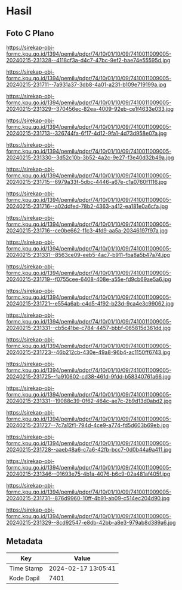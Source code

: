 # Hasil

## Foto C Plano

https://sirekap-obj-formc.kpu.go.id/1394/pemilu/pdpr/74/10/01/10/09/7410011009005-20240215-231328--4118cf3a-d4c7-47bc-9ef2-bae74e55595d.jpg

https://sirekap-obj-formc.kpu.go.id/1394/pemilu/pdpr/74/10/01/10/09/7410011009005-20240215-231711--7a931a37-3db8-4a01-a231-b109e719199a.jpg

https://sirekap-obj-formc.kpu.go.id/1394/pemilu/pdpr/74/10/01/10/09/7410011009005-20240215-231329--370456ec-82ea-4009-92eb-ce1f4633e033.jpg

https://sirekap-obj-formc.kpu.go.id/1394/pemilu/pdpr/74/10/01/10/09/7410011009005-20240215-231713--326744fa-6f17-4d12-9fa1-4d73d958e07a.jpg

https://sirekap-obj-formc.kpu.go.id/1394/pemilu/pdpr/74/10/01/10/09/7410011009005-20240215-231330--3d52c10b-3b52-4a2c-9e27-f3e40d32b49a.jpg

https://sirekap-obj-formc.kpu.go.id/1394/pemilu/pdpr/74/10/01/10/09/7410011009005-20240215-231715--6979a33f-5dbc-4446-a67e-c1a0760f1116.jpg

https://sirekap-obj-formc.kpu.go.id/1394/pemilu/pdpr/74/10/01/10/09/7410011009005-20240215-231716--a02ddfed-78b2-4363-a412-ea181e0a6cfa.jpg

https://sirekap-obj-formc.kpu.go.id/1394/pemilu/pdpr/74/10/01/10/09/7410011009005-20240215-231716--ce0be662-f1c3-4fd9-aa5a-20346197f97a.jpg

https://sirekap-obj-formc.kpu.go.id/1394/pemilu/pdpr/74/10/01/10/09/7410011009005-20240215-231331--8563ce09-eeb5-4ac7-b911-fba8a5b47a74.jpg

https://sirekap-obj-formc.kpu.go.id/1394/pemilu/pdpr/74/10/01/10/09/7410011009005-20240215-231719--f0755cee-6408-408e-a55e-fd9cb69ae5a6.jpg

https://sirekap-obj-formc.kpu.go.id/1394/pemilu/pdpr/74/10/01/10/09/7410011009005-20240215-231721--e554a6ab-c4d5-4f92-b23d-9ca4e3c99062.jpg

https://sirekap-obj-formc.kpu.go.id/1394/pemilu/pdpr/74/10/01/10/09/7410011009005-20240215-231331--cb5c41be-c784-4457-bbbf-065815d361dd.jpg

https://sirekap-obj-formc.kpu.go.id/1394/pemilu/pdpr/74/10/01/10/09/7410011009005-20240215-231723--46b212cb-430e-49a8-96b4-ac1150ff6743.jpg

https://sirekap-obj-formc.kpu.go.id/1394/pemilu/pdpr/74/10/01/10/09/7410011009005-20240215-231725--1a910602-cd38-461d-9fdd-b58340761a66.jpg

https://sirekap-obj-formc.kpu.go.id/1394/pemilu/pdpr/74/10/01/10/09/7410011009005-20240215-231331--19088c39-0f62-464c-ae7c-2b9d13d0abd2.jpg

https://sirekap-obj-formc.kpu.go.id/1394/pemilu/pdpr/74/10/01/10/09/7410011009005-20240215-231727--7c7a12f1-794d-4ce9-a774-fd5d603b69eb.jpg

https://sirekap-obj-formc.kpu.go.id/1394/pemilu/pdpr/74/10/01/10/09/7410011009005-20240215-231728--aaeb48a6-c7a6-42fb-bcc7-0d0b44a9a411.jpg

https://sirekap-obj-formc.kpu.go.id/1394/pemilu/pdpr/74/10/01/10/09/7410011009005-20240215-231346--01693e75-4b1a-4076-b6c9-02a481af405f.jpg

https://sirekap-obj-formc.kpu.go.id/1394/pemilu/pdpr/74/10/01/10/09/7410011009005-20240215-231731--876d9960-10ff-4b91-ab09-c514ec204d90.jpg

https://sirekap-obj-formc.kpu.go.id/1394/pemilu/pdpr/74/10/01/10/09/7410011009005-20240215-231329--8cd92547-e8db-42bb-a8e3-979ab8d389a6.jpg


## Metadata

| Key        | Value               |
| ---------- | ------------------- |
| Time Stamp | 2024-02-17 13:05:41 |
| Kode Dapil | 7401                |



